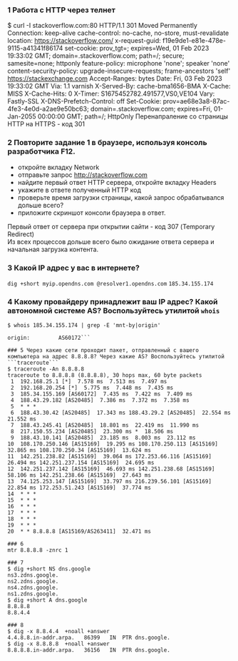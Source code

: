 ### 1 Работа c HTTP через телнет
$ curl -I stackoverflow.com:80
HTTP/1.1 301 Moved Permanently
Connection: keep-alive
cache-control: no-cache, no-store, must-revalidate
location: https://stackoverflow.com/
x-request-guid: f19e9de1-e81e-478e-9115-a41341f86174
set-cookie: prov_tgt=; expires=Wed, 01 Feb 2023 19:33:02 GMT; domain=.stackoverflow.com; path=/; secure; samesite=none; httponly
feature-policy: microphone 'none'; speaker 'none'
content-security-policy: upgrade-insecure-requests; frame-ancestors 'self' https://stackexchange.com
Accept-Ranges: bytes
Date: Fri, 03 Feb 2023 19:33:02 GMT
Via: 1.1 varnish
X-Served-By: cache-bma1656-BMA
X-Cache: MISS
X-Cache-Hits: 0
X-Timer: S1675452782.491577,VS0,VE104
Vary: Fastly-SSL
X-DNS-Prefetch-Control: off
Set-Cookie: prov=ae68e3a8-87ac-4fe3-4e0d-a2ae9e50bc63; domain=.stackoverflow.com; expires=Fri, 01-Jan-2055 00:00:00 GMT; path=/; HttpOnly
Перенапраление со страницы HTTP на HTTPS - код 301

### 2 Повторите задание 1 в браузере, используя консоль разработчика F12.
* откройте вкладку Network
* отправьте запрос http://stackoverflow.com
* найдите первый ответ HTTP сервера, откройте вкладку Headers
* укажите в ответе полученный HTTP код
* проверьте время загрузки страницы, какой запрос обрабатывался дольше всего?
* приложите скриншот консоли браузера в ответ.

Первый ответ от сервера при открытии сайти - код 307 (Temporary Redirect)  
Из всех процессов дольше всего было ожидание ответа сервера и начальная загрузка контента.

### 3 Какой IP адрес у вас в интернете?
```dig +short myip.opendns.com @resolver1.opendns.com```
```185.34.155.174```

### 4 Какому провайдеру принадлежит ваш IP адрес? Какой автономной системе AS? Воспользуйтесь утилитой ```whois```
```$ whois 185.34.155.174 | grep -E 'mnt-by|origin'```  
```mnt-by:         YARNET-MNT
origin:         AS60172```

### 5 Через какие сети проходит пакет, отправленный с вашего компьютера на адрес 8.8.8.8? Через какие AS? Воспользуйтесь утилитой ```traceroute```
$ traceroute -An 8.8.8.8
traceroute to 8.8.8.8 (8.8.8.8), 30 hops max, 60 byte packets
 1  192.168.25.1 [*]  7.578 ms  7.513 ms  7.497 ms
 2  192.168.20.254 [*]  5.775 ms  7.448 ms  7.435 ms
 3  185.34.155.169 [AS60172]  7.435 ms  7.422 ms  7.409 ms
 4  188.43.29.182 [AS20485]  7.386 ms  7.372 ms  7.358 ms
 5  * * *
 6  188.43.30.42 [AS20485]  17.343 ms 188.43.29.2 [AS20485]  22.554 ms  21.552 ms
 7  188.43.245.41 [AS20485]  18.801 ms  22.419 ms  11.990 ms
 8  217.150.55.234 [AS20485]  23.300 ms *  18.506 ms
 9  188.43.10.141 [AS20485]  23.185 ms  8.003 ms  23.112 ms
10  108.170.250.146 [AS15169]  19.295 ms 108.170.250.113 [AS15169]  32.865 ms 108.170.250.34 [AS15169]  13.624 ms
11  142.251.238.82 [AS15169]  39.064 ms 172.253.66.116 [AS15169]  26.494 ms 142.251.237.154 [AS15169]  24.695 ms
12  142.251.237.142 [AS15169]  46.693 ms 142.251.238.68 [AS15169]  58.106 ms 142.251.238.66 [AS15169]  27.643 ms
13  74.125.253.147 [AS15169]  33.797 ms 216.239.56.101 [AS15169]  22.854 ms 172.253.51.243 [AS15169]  37.774 ms
14  * * *
15  * * *
16  * * *
17  * * *
18  * * *
19  * * *
20  * * 8.8.8.8 [AS15169/AS263411]  32.471 ms

### 6
mtr 8.8.8.8 -znrc 1

### 7
$ dig +short NS dns.google
ns3.zdns.google.
ns2.zdns.google.
ns4.zdns.google.
ns1.zdns.google.
$ dig +short A dns.google
8.8.8.8
8.8.4.4

### 8
$ dig -x 8.8.4.4  +noall +answer
4.4.8.8.in-addr.arpa.	86399	IN	PTR	dns.google.
$ dig -x 8.8.8.8  +noall +answer
8.8.8.8.in-addr.arpa.	36156	IN	PTR	dns.google.


